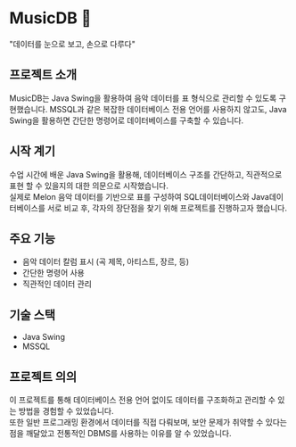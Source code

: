# MusicDB 🎵  
"데이터를 눈으로 보고, 손으로 다루다"

## 프로젝트 소개
MusicDB는 Java Swing을 활용하여 음악 데이터를 표 형식으로 관리할 수 있도록 구현했습니다.
MSSQL과 같은 복잡한 데이터베이스 전용 언어를 사용하지 않고도, Java Swing을 활용하면 간단한 명령어로 데이터베이스를 구축할 수 있습니다.

## 시작 계기
수업 시간에 배운 Java Swing을 활용해, 데이터베이스 구조를 간단하고, 직관적으로 표현 할 수 있을지의 대한 의문으로 시작했습니다.  
실제로 Melon 음악 데이터를 기반으로 표를 구성하여 SQL데이터베이스와 Java데이터베이스를 서로 비교 후, 각자의 장단점을 찾기 위해 프로젝트를 진행하고자 했습니다.

## 주요 기능
- 음악 데이터 칼럼 표시 (곡 제목, 아티스트, 장르, 등)
- 간단한 명령어 사용 
- 직관적인 데이터 관리

## 기술 스택
- Java Swing  
- MSSQL

## 프로젝트 의의
이 프로젝트를 통해 데이터베이스 전용 언어 없이도 데이터를 구조화하고 관리할 수 있는 방법을 경험할 수 있었습니다.  
또한 일반 프로그래밍 환경에서 데이터를 직접 다뤄보며, 보안 문제가 취약할 수 있다는 점을 깨달았고 전통적인 DBMS를 사용하는 이유를 알 수 있었습니다. 
